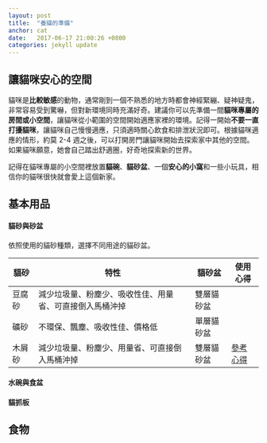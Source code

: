 ```yaml
---
layout: post
title:  "養貓的準備"
anchor: cat
date:   2017-06-17 21:00:26 +0800
categories: jekyll update
---
```


## 讓貓咪安心的空間
貓咪是**比較敏感**的動物，通常剛到一個不熟悉的地方時都會神經緊繃、疑神疑鬼，非常容易受到驚嚇，但對新環境同時充滿好奇。建議你可以先準備一間**貓咪專屬的房間或小空間**，讓貓咪從小範圍的空間開始適應家裡的環境。記得一開始**不要一直打擾貓咪**，讓貓咪自己慢慢適應，只須適時關心飲食和排泄狀況即可。根據貓咪適應的情形，約莫 2-4 週之後，可以打開房門讓貓咪開始去探索家中其他的空間。如果貓咪願意，她會自己踏出舒適圈，好奇地探索新的世界。

記得在貓咪專屬的小空間裡放置**貓碗**、**貓砂盆**、一個**安心的小窩**和一些小玩具，相信你的貓咪很快就會愛上這個新家。

## 基本用品

#### 貓砂與砂盆
依照使用的貓砂種類，選擇不同用途的貓砂盆。

| 貓砂 | 特性 | 貓砂盆 | 使用心得 |
| --- | ------ | ---- | ------ |
| 豆腐砂 | 減少垃圾量、粉塵少、吸收性佳、用量省、可直接倒入馬桶沖掉 | 雙層貓砂盆 | |
| 礦砂 | 不環保、飄塵、吸收性佳、價格低 | 單層貓砂盆 | |
| 木屑砂 | 減少垃圾量、粉塵少、用量省、可直接倒入馬桶沖掉 | 雙層貓砂盆 | [參考心得](https://goo.gl/AZo0C9) |

#### 水碗與食盆

#### 貓抓板


## 食物
